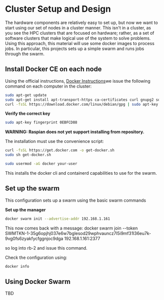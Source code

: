 # Cluster Setup and Design
The hardware components are relatively easy to set up, but now we want to start using our set of nodes in a cluster manner.  This isn't in a cluster, as you see the HPC clusters that are focused on hardware; rather, as a set of software clusters that make logical use of the system to solve problems.  Using this approach, this material will use some docker images to process jobs.  In particular, this projects sets up a simple swarm and runs jobs through the swarm.

## Install Docker CE on each node

Using the official instructions, [Docker Instructions](https://docs.docker.com/install/linux/docker-ce/debian/)we issue the following command on each computer in the cluster:

```bash
sudo apt-get update
sudo apt-get install apt-transport-https ca-certificates curl gnupg2 software-properties-common
curl -fsSL https://download.docker.com/linux/debian/gpg | sudo apt-key add -
```

**Verify the correct key**
```bash
sudo apt-key fingerprint 0EBFCD88
```
**WARNING:  Raspian does not yet support installing from repository.**

The installation must use the convenience script:

```bash
curl -fsSL https://get.docker.com -o get-docker.sh
sudo sh get-docker.sh

sudo usermod -aG docker your-user
```

This installs the docker cli and containerd capabilities to use for the swarm.

## Set up the swarm

This configuration sets up a swarm using the basic swarm commands

**Set up the manager**

```bash
docker swarm init --advertise-addr 192.168.1.161
```

This now comes back with a message:
docker swarm join --token SWMTKN-1-35g6opjhj037e6w7bglesod29wphvauncz7l5i9mf31l36eu7k-9vg0fs6zyakfycfggnjoc9dga 192.168.1.161:2377

so log into rb-2 and issue this command.

Check the configuration using:

```bash
docker info
```

## Using Docker Swarm

TBD
